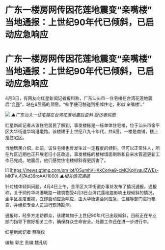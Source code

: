 # 广东一楼房网传因花莲地震变“亲嘴楼” 当地通报：上世纪90年代已倾斜，已启动应急响应

# 广东一楼房网传因花莲地震变“亲嘴楼” 当地通报：上世纪90年代已倾斜，已启动应急响应

4月3日，有网友向红星新闻记者报料称，广东汕头市一住宅楼在台湾花莲地震后“变歪”，站在6层高的顶层。“伸手便可触碰到相邻住宅，形似‘亲嘴楼’。”

![](https://inews.gtimg.com/om_bt/Oa7Zh1YmOsIATkUyixaoLf50y1F_UZfuFMIVi8TMcTPNgAA/1000)
_▲广东汕头一住宅楼在台湾花莲地震后歪斜 受访者供图_

红星新闻记者从该住宅居民了解到，事发楼栋是一栋单体住宅楼，位于汕头市金平区大华街道华坞港墘路。该楼建于上世纪八九十年代，共6层，一楼是商铺，楼上是住宅区。

当地居民介绍，此前，该住宅楼也曾发生过一定程度的倾斜，但可以正常住人，所在片区近期也正开展老旧小区改造，事发楼栋的楼梯墙面刷新和自来水管道更新工作已完成。地震后，他们感觉住宅楼倾斜得更厉害了。

![](https://inews.gtimg.com/om_bt/OSumhVHKkCorke9-cMCKpVvaulZWEs-
MKFV_4j7Ad39roAA/1000) _▲相关情况通报_

针对楼体倾斜问题，4月4日上午，金平区大华街道办事处发布了情况通报。通报称，关于网传华坞港墘路一建筑物受4月3日台湾花莲地震影响出现倾斜的情况，金平区高度重视，立即启动应急响应，由大华街道会同应急、住建等部门进行核查，并组织专业人员进行现场勘测。

通报称，经多方走访群众，该建筑物于上世纪90年代已出现倾斜，目前正在专业部门指导下做好相关工作，确保群众生命安全。处置工作还在进一步进行中。

红星新闻记者 蔡晓仪

编辑 郭庄 责编 魏孔明

